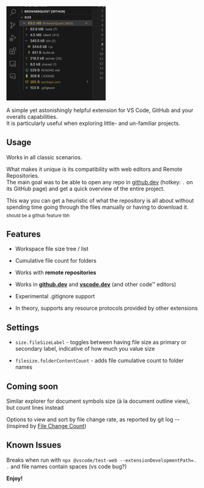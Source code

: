 <img alt="Display of file size" src="images/b.png" width="260px" />

A simple yet astonishingly helpful extension for VS Code, GitHub and your overalls capabilities.   
It is particularly useful when exploring little- and un-familiar projects. 

## Usage

Works in all classic scenarios. 

What makes it unique is its compatibility with web editors and Remote Repositories.  
The main goal was to be able to open any repo in [github.dev](https://github.dev) (hotkey: `.` on its GitHub page) and get a quick overview of the entire project.  

This way you can get a heuristic of what the repository is all about without spending time going through the files manually or having to download it. <sub>should be a github feature tbh</sub>

## Features

* Workspace file size tree / list

* Cumulative file count for folders

* Works with __remote repositories__

* Works in __[github.dev](https://github.dev)__ and __[vscode.dev](https://github.dev)__ (and other code™ editors)

* Experimental .gitignore support

* In theory, supports any resource protocols provided by other extensions

## Settings

* `size.fileSizeLabel` - toggles between having file size as primary or secondary label, indicative of how much you value size

* `filesize.folderContentCount` - adds file cumulative count to folder names

## Coming soon

Similar explorer for document symbols size (à la document outline view), but count lines instead

Options to view and sort by file change rate, as reported by git log -- (inspired by [File Change Count](https://marketplace.visualstudio.com/items?itemName=sivakar12.file-change-count))

## Known Issues 

Breaks when run with `npx @vscode/test-web --extensionDevelopmentPath=. .` and file names contain spaces (vs code bug?)

**Enjoy!**
